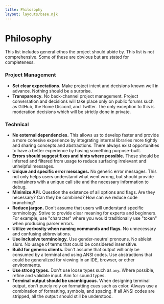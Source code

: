 ```yaml
---
title: Philosophy
layout: layouts/base.njk
---
```


# Philosophy

This list includes general ethos the project should abide by. This list is not comprehensive. Some of these are obvious but are stated for completeness.

### Project Management

- **Set clear expectations.** Make project intent and decisions known well in advance. Nothing should be a surprise.
- **Transparency.** No back-channel project management. Project conversation and decisions will take place only on public forums such as GitHub, the Rome Discord, and Twitter. The only exception to this is moderation decisions which will be strictly done in private.

### Technical

- **No external dependencies.** This allows us to develop faster and provide a more cohesive experience by integrating internal libraries more tightly and sharing concepts and abstractions. There always exist opportunities to have a better experience by having something purpose-built.
- **Errors should suggest fixes and hints where possible.** These should be inferred and filtered from usage to reduce surfacing irrelevant and unhelpful messages.
- **Unique and specific error messages.** No generic error messages. This not only helps users understand what went wrong, but should provide maintainers with a unique call site and the necessary information to debug.
- **Minimize API.** Question the existence of all options and flags. Are they necessary? Can they be combined? How can we reduce code branching?
- **Reduce jargon.** Don't assume that users will understand specific terminology. Strive to provide clear meaning for experts and beginners. For example, use "character" where you would traditionally use "token" when producing parser errors.
- **Utilize verbosity when naming commands and flags.** No unnecessary and confusing abbreviations.
- **Use inclusive terminology.** Use gender-neutral pronouns. No ableist slurs. No usage of terms that could be considered insensitive.
- **Build for generic clients.** Don't assume that output will only be consumed by a terminal and using ANSI codes. Use abstractions that could be generalized for viewing in an IDE, browser, or other environments.
- **Use strong types.** Don't use loose types such as `any`. Where possible, refine and validate input. Aim for sound types.
- **Terminal output should be unambiguous.** When designing terminal output, don't purely rely on formatting cues such as color. Always use a combination of formatting, symbols, and spacing. If all ANSI codes are stripped, all the output should still be understood.
